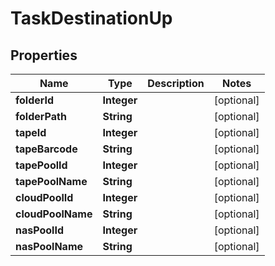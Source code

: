 

# TaskDestinationUp

## Properties

Name | Type | Description | Notes
------------ | ------------- | ------------- | -------------
**folderId** | **Integer** |  |  [optional]
**folderPath** | **String** |  |  [optional]
**tapeId** | **Integer** |  |  [optional]
**tapeBarcode** | **String** |  |  [optional]
**tapePoolId** | **Integer** |  |  [optional]
**tapePoolName** | **String** |  |  [optional]
**cloudPoolId** | **Integer** |  |  [optional]
**cloudPoolName** | **String** |  |  [optional]
**nasPoolId** | **Integer** |  |  [optional]
**nasPoolName** | **String** |  |  [optional]



